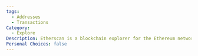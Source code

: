 ```yaml
---
tags:
  - Addresses
  - Transactions
Category:
  - Explore
Description: Etherscan is a blockchain explorer for the Ethereum network that provides tools for tracking and analyzing transactions, addresses, smart contracts, and network activity.
Personal Choices: false
---
```

